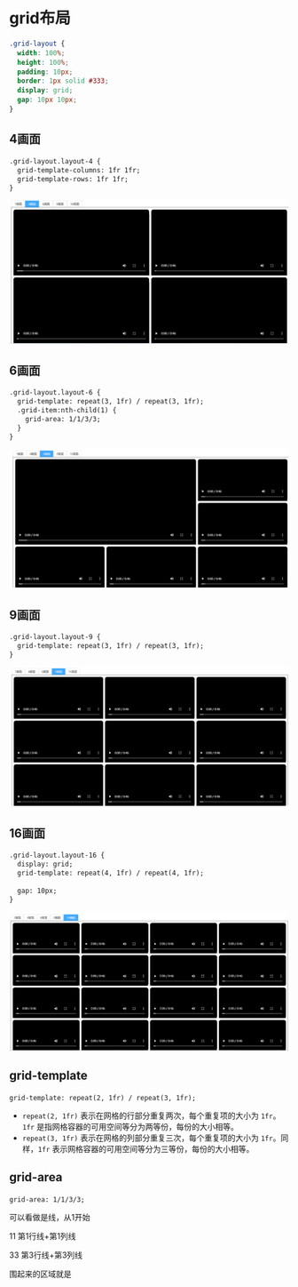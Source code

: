 # grid布局



```css
.grid-layout {
  width: 100%;
  height: 100%;
  padding: 10px;
  border: 1px solid #333;
  display: grid;
  gap: 10px 10px;
}

```

## 

## 4画面

```
.grid-layout.layout-4 {
  grid-template-columns: 1fr 1fr;
  grid-template-rows: 1fr 1fr;
}
```



![image-20231005035329751](https://raw.githubusercontent.com/xxxsjan/pic-bed/main/202310050353217.png)

## 6画面

```
.grid-layout.layout-6 {
  grid-template: repeat(3, 1fr) / repeat(3, 1fr);
  .grid-item:nth-child(1) {
    grid-area: 1/1/3/3;
  }
}
```

![image-20231005035656127](https://raw.githubusercontent.com/xxxsjan/pic-bed/main/202310050356373.png)



## 9画面

```
.grid-layout.layout-9 {
  grid-template: repeat(3, 1fr) / repeat(3, 1fr);
}
```



![image-20231005035405388](https://raw.githubusercontent.com/xxxsjan/pic-bed/main/202310050354555.png)



## 16画面

```
.grid-layout.layout-16 {
  display: grid;
  grid-template: repeat(4, 1fr) / repeat(4, 1fr);

  gap: 10px;
}
```



![image-20231005035431825](https://raw.githubusercontent.com/xxxsjan/pic-bed/main/202310050354768.png)





## grid-template

`grid-template: repeat(2, 1fr) / repeat(3, 1fr);` 

- `repeat(2, 1fr)` 表示在网格的行部分重复两次，每个重复项的大小为 `1fr`。`1fr` 是指网格容器的可用空间等分为两等份，每份的大小相等。
- `repeat(3, 1fr)` 表示在网格的列部分重复三次，每个重复项的大小为 `1fr`。同样，`1fr` 表示网格容器的可用空间等分为三等份，每份的大小相等。



## grid-area

`grid-area: 1/1/3/3;` 

可以看做是线，从1开始

11 第1行线+第1列线

33 第3行线+第3列线

围起来的区域就是

